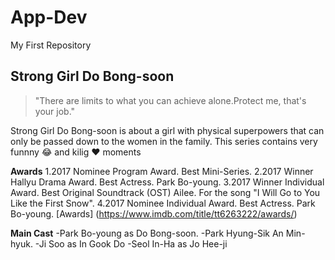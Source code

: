 # App-Dev
My First Repository

## Strong Girl Do Bong-soon
>"There are limits to what you can achieve alone.Protect me, that's your job."


Strong Girl Do Bong-soon is about a girl with physical superpowers that can only be passed down to the women in the family. This series contains very funnny 😂 and kilig ❤️ moments

**Awards**
1.2017 Nominee Program Award. Best Mini-Series.
2.2017 Winner Hallyu Drama Award. Best Actress. Park Bo-young.
3.2017 Winner Individual Award. Best Original Soundtrack (OST) Ailee. For the song "I Will Go to You Like the First Snow".
4.2017 Nominee Individual Award. Best Actress. Park Bo-young.
[Awards] (https://www.imdb.com/title/tt6263222/awards/)

**Main Cast**
-Park Bo-young as Do Bong-soon.
-Park Hyung-Sik An Min-hyuk.
-Ji Soo as In Gook Do
-Seol In-Ha as Jo Hee-ji


